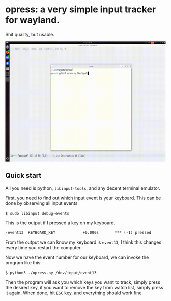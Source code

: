 # opress: a very simple input tracker for wayland.

Shit quailty, but usable.

![demo](./demo.gif)

## Quick start

All you need is python, `libinput-tools`, and any decent terminal emulator.

First, you need to find out which input event is your keyboard.  This can be done by observing all input events:

```
$ sudo libinput debug-events
```

This is the output if I pressed a key on my keyboard.

```
-event13  KEYBOARD_KEY            +0.000s       *** (-1) pressed
```

From the output we can know my keyboard is `event13`, I think this changes every time you restart the computer.

Now we have the event number for our keyboard, we can invoke the program like this:

```
$ python3 ./opress.py /dev/input/event13
```

Then the program will ask you which keys you want to track, simply press the desired key, if you want to remove the key from watch list, simply press it again.  When done, hit `ESC` key, and everything should work fine.

